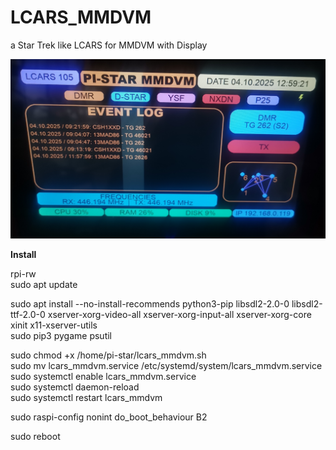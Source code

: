 # LCARS_MMDVM

a Star Trek like LCARS for MMDVM with Display

<img src="screenshot1.jpg">

<b>Install</b>

rpi-rw</br>
sudo apt update</br>

sudo apt install --no-install-recommends python3-pip libsdl2-2.0-0 libsdl2-ttf-2.0-0 xserver-xorg-video-all xserver-xorg-input-all xserver-xorg-core xinit x11-xserver-utils</br>
sudo pip3 pygame psutil</br>

sudo chmod +x /home/pi-star/lcars_mmdvm.sh</br>
sudo mv lcars_mmdvm.service /etc/systemd/system/lcars_mmdvm.service</br>
sudo systemctl enable lcars_mmdvm.service</br>
sudo systemctl daemon-reload</br>
sudo systemctl restart lcars_mmdvm</br>

sudo raspi-config nonint do_boot_behaviour B2</br>

sudo reboot</br>

